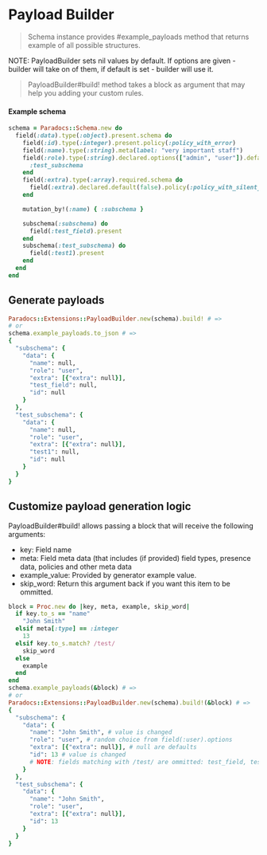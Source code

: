 # Payload Builder

> Schema instance provides #example_payloads method that returns example of all possible structures.

NOTE: PayloadBuilder sets nil values by default. If options are given - builder will take on of them, if default is set - builder will use it.
> PayloadBuilder#build! method takes a block as argument that may help you adding your custom rules.

#### Example schema
```ruby
schema = Paradocs::Schema.new do
  field(:data).type(:object).present.schema do
    field(:id).type(:integer).present.policy(:policy_with_error)
    field(:name).type(:string).meta(label: "very important staff")
    field(:role).type(:string).declared.options(["admin", "user"]).default("user").mutates_schema! do |*|
      :test_subschema
    end
    field(:extra).type(:array).required.schema do
      field(:extra).declared.default(false).policy(:policy_with_silent_error)
    end

    mutation_by!(:name) { :subschema }

    subschema(:subschema) do
      field(:test_field).present
    end
    subschema(:test_subschema) do
      field(:test1).present
    end
  end
end
```

## Generate payloads

```rb
Paradocs::Extensions::PayloadBuilder.new(schema).build! # =>
# or
schema.example_payloads.to_json # =>
{
  "subschema": {
    "data": {
      "name": null,
      "role": "user",
      "extra": [{"extra": null}],
      "test_field": null,
      "id": null
    }
  },
  "test_subschema": {
    "data": {
      "name": null,
      "role": "user",
      "extra": [{"extra": null}],
      "test1": null,
      "id": null
    }
  }
}
```

## Customize payload generation logic
PayloadBuilder#build! allows passing a block that will receive the following arguments:

- key: Field name
- meta: Field meta data (that includes (if provided) field types, presence data, policies and other meta data
- example_value: Provided by generator example value.
- skip_word: Return this argument back if you want this item to be ommitted.

```rb
block = Proc.new do |key, meta, example, skip_word|
  if key.to_s == "name"
    "John Smith"
  elsif meta[:type] == :integer
    13
  elsif key.to_s.match? /test/
    skip_word
  else
    example
  end
end
schema.example_payloads(&block) # =>
# or
Paradocs::Extensions::PayloadBuilder.new(schema).build!(&block) # =>
{
  "subschema": {
    "data": {
      "name": "John Smith", # value is changed
      "role": "user", # random choice from field(:user).options
      "extra": [{"extra": null}], # null are defaults
      "id": 13 # value is changed
      # NOTE: fields matching with /test/ are ommitted: test_field, test1
    }
  },
  "test_subschema": {
    "data": {
      "name": "John Smith",
      "role": "user",
      "extra": [{"extra": null}],
      "id": 13
    }
  }
}

```
